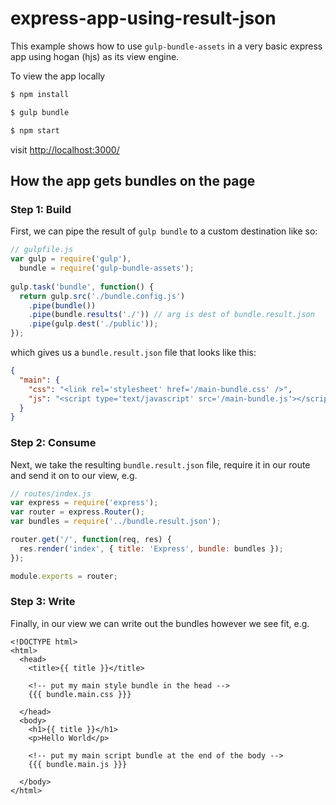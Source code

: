 # express-app-using-result-json

This example shows how to use `gulp-bundle-assets` in a very basic express app using hogan (hjs) as its view engine.

To view the app locally

```bash
$ npm install
```

```bash
$ gulp bundle
```

```bash
$ npm start
```

visit [http://localhost:3000/](http://localhost:3000/)

## How the app gets bundles on the page

### Step 1: Build

First, we can pipe the result of `gulp bundle` to a custom destination like so:

```js
// gulpfile.js
var gulp = require('gulp'),
  bundle = require('gulp-bundle-assets');
  
gulp.task('bundle', function() {
  return gulp.src('./bundle.config.js')
    .pipe(bundle())
    .pipe(bundle.results('./')) // arg is dest of bundle.result.json
    .pipe(gulp.dest('./public'));
});
```

which gives us a `bundle.result.json` file that looks like this:

```json
{
  "main": {
    "css": "<link rel='stylesheet' href='/main-bundle.css' />",
    "js": "<script type='text/javascript' src='/main-bundle.js'></script>"
  }
}
```

### Step 2: Consume

Next, we take the resulting `bundle.result.json` file, require it in our route and send it on to our view, e.g. 

```js
// routes/index.js
var express = require('express');
var router = express.Router();
var bundles = require('../bundle.result.json');

router.get('/', function(req, res) {
  res.render('index', { title: 'Express', bundle: bundles });
});

module.exports = router;

```

### Step 3: Write

Finally, in our view we can write out the bundles however we see fit, e.g.

```
<!DOCTYPE html>
<html>
  <head>
    <title>{{ title }}</title>
    
    <!-- put my main style bundle in the head -->
    {{{ bundle.main.css }}}
    
  </head>
  <body>
    <h1>{{ title }}</h1>
    <p>Hello World</p>
    
    <!-- put my main script bundle at the end of the body -->
    {{{ bundle.main.js }}}
    
  </body>
</html>
```